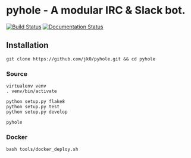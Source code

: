 # pyhole - A modular IRC & Slack bot.

[![Build Status](https://travis-ci.org/jk0/pyhole.svg)](https://travis-ci.org/jk0/pyhole) [![Documentation Status](https://readthedocs.org/projects/irc-pyhole/badge/?version=latest)](http://irc-pyhole.readthedocs.io/en/latest/)

## Installation

````
git clone https://github.com/jk0/pyhole.git && cd pyhole
````

### Source

```
virtualenv venv
. venv/bin/activate

python setup.py flake8
python setup.py test
python setup.py develop

pyhole
````

### Docker

```
bash tools/docker_deploy.sh
```

